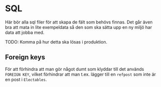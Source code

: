 # SQL

Här bör alla sql filer för att skapa de fält som behövs finnas.
Det går även bra att mata in lite exempeldata så den som
ska sätta upp en ny miljö har data att jobba med.

TODO: Komma på hur detta ska lösas i produktion.

## Foreign keys

För att förhindra att man gör något dumt som klyddar till det används `FOREIGN KEY`,
vilket förhindrar att man t.ex. lägger till en `refpost` som inte är en post i `Electables`.